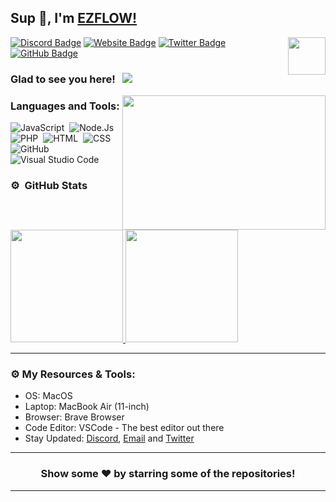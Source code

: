 ## Sup 👋, I'm [EZFLOW!](https://ezflow.dev/)

<img align="right" height="60" width="60" alt="" src="http://hyperz.dev/images/logowhite.png" />

[![Discord Badge](https://img.shields.io/badge/-Discord-0e76a8?style=flat-square&logo=Discord&logoColor=white)](https://ezflow.dev/discord)
[![Website Badge](https://img.shields.io/badge/Website-3b5998?style=flat-square&logo=google-chrome&logoColor=white)](https://ezflow.dev/)
[![Twitter Badge](https://img.shields.io/badge/-Twitter-00acee?style=flat-square&logo=Twitter&logoColor=white)](https://ezflow.dev/twitter)
[![GitHub Badge](https://img.shields.io/badge/-GitHub-ffffff?style=flat-square&logo=Github&logoColor=black)](https://hyperz.dev/github)

### Glad to see you here! &nbsp; ![](https://komarev.com/ghpvc/?username=KingEZFLOW&label=Views&color=blue&style=plastic)

<img align="right" height="215" width="325" alt="" src="https://ezflow.dev/img/NW0aV8om.jpg" />

### Languages and Tools:

![JavaScript](https://img.shields.io/badge/-JavaScript-333333?style=flat&logo=javascript)&nbsp;
![Node.Js](https://img.shields.io/badge/-Node.Js-333333?style=flat&logo=node.js)&nbsp;
![PHP](https://img.shields.io/badge/-PHP-333333?style=flat&logo=php)&nbsp;
![HTML](https://img.shields.io/badge/-HTML-333333?style=flat&logo=HTML5)&nbsp;
![CSS](https://img.shields.io/badge/-CSS-333333?style=flat&logo=CSS3&logoColor=1572B6)&nbsp;
![GitHub](https://img.shields.io/badge/-GitHub-333333?style=flat&logo=github)&nbsp;
![Visual Studio Code](https://img.shields.io/badge/-Visual%20Studio%20Code-333333?style=flat&logo=visual-studio-code&logoColor=007ACC)&nbsp;

### ⚙️ &nbsp;GitHub Stats

<p align="left">
<a href="https://github.com/KingEZFLOW">
  <img height="180em" src="https://github-readme-stats-eight-theta.vercel.app/api?username=KingEZFLOW&show_icons=true&theme=react&include_all_commits=true&count_private=true"/>
  <img height="180em" src="https://github-readme-stats-eight-theta.vercel.app/api/top-langs/?username=KingEZFLOW&layout=compact&langs_count=8&theme=react"/>
</a>
</p>

---

### ⚙️ My Resources & Tools:

- OS: MacOS
- Laptop: MacBook Air (11-inch)
- Browser: Brave Browser
- Code Editor: VSCode - The best editor out there
- Stay Updated: [Discord](https://ezflow.dev/discord), [Email](mailto:thomas@ezflow.dev) and [Twitter](https://ezflow.dev/twitter)

---

<h3 align=center>Show some ❤️ by starring some of the repositories!</h3>

---
